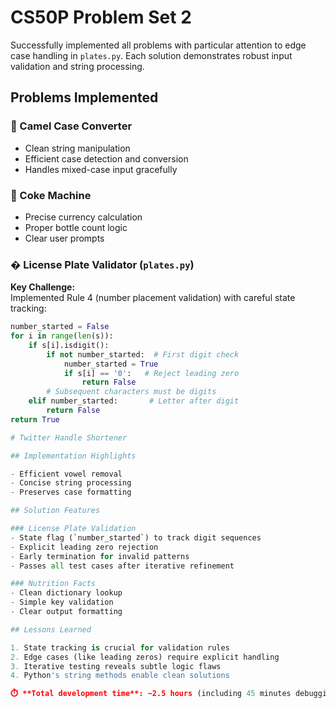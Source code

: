 # CS50P Problem Set 2

Successfully implemented all problems with particular attention to edge case handling in `plates.py`. Each solution demonstrates robust input validation and string processing.

## Problems Implemented

### 🐫 Camel Case Converter
- Clean string manipulation
- Efficient case detection and conversion
- Handles mixed-case input gracefully

### 🥤 Coke Machine
- Precise currency calculation
- Proper bottle count logic
- Clear user prompts

### � License Plate Validator (`plates.py`)  
**Key Challenge:**  
Implemented Rule 4 (number placement validation) with careful state tracking:
```python
number_started = False
for i in range(len(s)):
    if s[i].isdigit():
        if not number_started:  # First digit check
            number_started = True
            if s[i] == '0':   # Reject leading zero
                return False
        # Subsequent characters must be digits
    elif number_started:       # Letter after digit
        return False
return True

# Twitter Handle Shortener

## Implementation Highlights

- Efficient vowel removal  
- Concise string processing  
- Preserves case formatting  

## Solution Features

### License Plate Validation
- State flag (`number_started`) to track digit sequences  
- Explicit leading zero rejection  
- Early termination for invalid patterns  
- Passes all test cases after iterative refinement  

### Nutrition Facts
- Clean dictionary lookup  
- Simple key validation  
- Clear output formatting  

## Lessons Learned

1. State tracking is crucial for validation rules  
2. Edge cases (like leading zeros) require explicit handling  
3. Iterative testing reveals subtle logic flaws  
4. Python's string methods enable clean solutions  

⏱️ **Total development time**: ~2.5 hours (including 45 minutes debugging plates.py Rule 4)